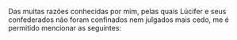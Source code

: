 ﻿Das muitas razões conhecidas por mim, pelas quais Lúcifer e seus confederados não foram confinados nem julgados mais cedo, me é permitido mencionar as seguintes: